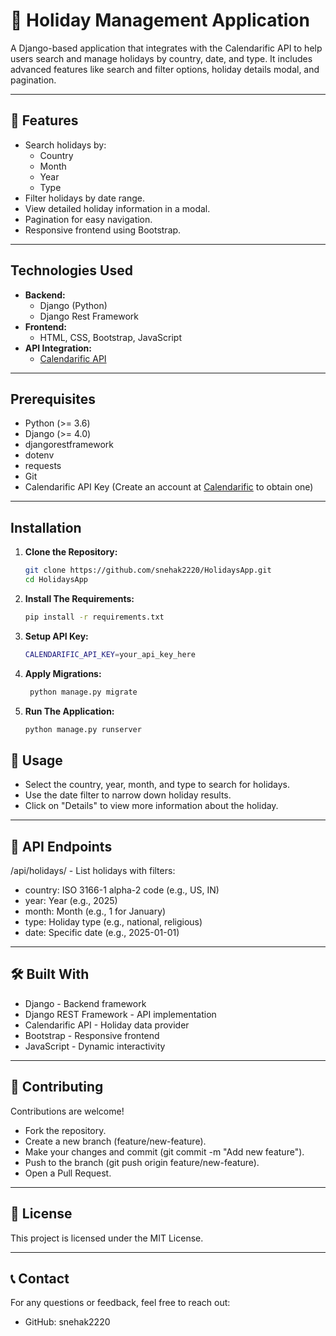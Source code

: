 
# 🎉 Holiday Management Application  

A Django-based application that integrates with the Calendarific API to help users search and manage holidays by country, date, and type. It includes advanced features like search and filter options, holiday details modal, and pagination.  

---

## 🌟 Features  
- Search holidays by:
  - Country
  - Month
  - Year
  - Type
- Filter holidays by date range.  
- View detailed holiday information in a modal.  
- Pagination for easy navigation.  
- Responsive frontend using Bootstrap.  

---

## Technologies Used
- **Backend:**
  - Django (Python)
  - Django Rest Framework
- **Frontend:**
  - HTML, CSS, Bootstrap, JavaScript
- **API Integration:**
  - [Calendarific API](https://calendarific.com/)

---

## Prerequisites
- Python (>= 3.6)
- Django (>= 4.0)
- djangorestframework
- dotenv
- requests
- Git
- Calendarific API Key (Create an account at [Calendarific](https://calendarific.com/) to obtain one)

---

## Installation

1. **Clone the Repository:**
    ```sh
    git clone https://github.com/snehak2220/HolidaysApp.git
    cd HolidaysApp
    ```
    
2. **Install The Requirements:**
    ```sh
    pip install -r requirements.txt
    ```
3. **Setup API Key:**
   ```sh
   CALENDARIFIC_API_KEY=your_api_key_here
    ```
4. **Apply Migrations:**
   ```sh
    python manage.py migrate
   ```
5. **Run The Application:**
    ```sh
    python manage.py runserver
    ```
## 🚀 Usage
  - Select the country, year, month, and type to search for holidays.
  - Use the date filter to narrow down holiday results.
  - Click on "Details" to view more information about the holiday.  

----
## 🔗 API Endpoints
 /api/holidays/ - List holidays with filters:
- country: ISO 3166-1 alpha-2 code (e.g., US, IN)
- year: Year (e.g., 2025)
- month: Month (e.g., 1 for January)
- type: Holiday type (e.g., national, religious)
- date: Specific date (e.g., 2025-01-01)

---
## 🛠️ Built With
- Django - Backend framework
- Django REST Framework - API implementation
- Calendarific API - Holiday data provider
- Bootstrap - Responsive frontend
- JavaScript - Dynamic interactivity

---
## 🤝 Contributing
Contributions are welcome!

- Fork the repository.
- Create a new branch (feature/new-feature).
- Make your changes and commit (git commit -m "Add new feature").
- Push to the branch (git push origin feature/new-feature).
- Open a Pull Request.

---
## 📝 License
This project is licensed under the MIT License.

---
## 📞 Contact
For any questions or feedback, feel free to reach out:

- GitHub: snehak2220
